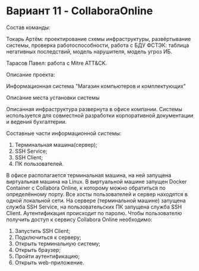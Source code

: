 # Вариант 11 - CollaboraOnline

Состав команды:

Токарь Артём: проектирование схемы инфраструктуры, развёртывание системы, проверка работоспособности,  работа с БДУ ФСТЭК: таблица негативных последствий, модель нарушителя, модель угроз ИБ.

Тарасов Павел: работа с Mitre ATT&CK.


Описание проекта:

Информационная система "Магазин компьютеров и комплектующих"

Описание места установки системы

Описанная инфраструктура развернута в офисе компании. Системы используется для совместной разработки корпоративной документации и ведения бухгалтерии.


Составные части информационной системы:

1. Терминальная машина(сервер);
2. SSH Service;
3. SSH Client;
4. ПК пользователей.
   
В офисе располагается терминальная машина, на ней запущена виртуальная машина на Linux. В виртуальной машине запущен Docker Container с Collabora Online, к которому можно обратиться по определённому порту. Все хосты пользователей и сервер находятся в одной локальной сети. На сервере (терминальной машине) запущена служба SSH Service, на пользовательских ПК запущена служба SSH Client. Аутентификация происходит по паролю. Чтобы пользователю получить доступ к сервису Collabora Online необходимо:
1. Запустить SSH Client;
2. Подключиться к серверу;
3. Открыть терминальную систему;
4. Открыть браузер;
5. Пройти аутентификацию;
5. Открыть web-приложение.

 
